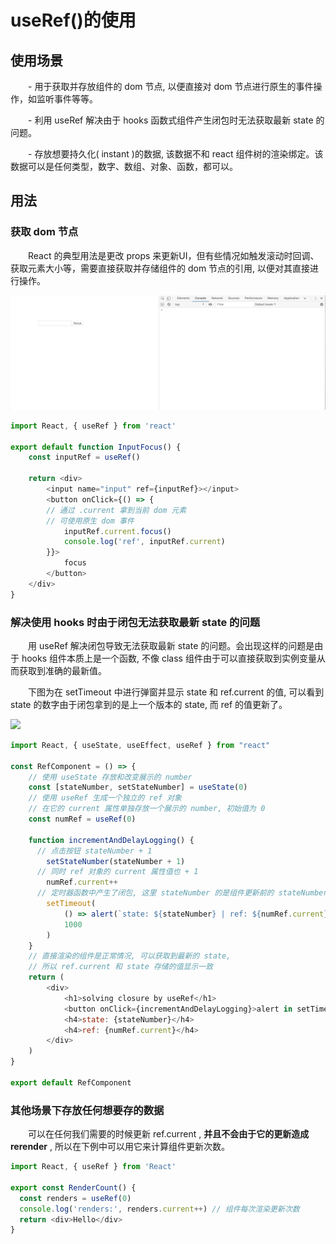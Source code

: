 # useRef()的使用

## 使用场景       

&ensp;&ensp;&ensp;&ensp;- 用于获取并存放组件的 dom 节点, 以便直接对 dom 节点进行原生的事件操作，如监听事件等等。

&ensp;&ensp;&ensp;&ensp;- 利用 useRef 解决由于 hooks 函数式组件产生闭包时无法获取最新 state 的问题。

&ensp;&ensp;&ensp;&ensp;- 存放想要持久化( instant )的数据, 该数据不和 react 组件树的渲染绑定。该数据可以是任何类型，数字、数组、对象、函数，都可以。

## 用法

### 获取 dom 节点

&ensp;&ensp;&ensp;&ensp;React 的典型用法是更改 props 来更新UI，但有些情况如触发滚动时回调、获取元素大小等，需要直接获取并存储组件的 dom 节点的引用, 以便对其直接进行操作。

![](image/xWynNfXJiUFCrRO.gif)

```javascript
import React, { useRef } from 'react'

export default function InputFocus() {
    const inputRef = useRef()

    return <div>
        <input name="input" ref={inputRef}></input>
        <button onClick={() => {
        // 通过 .current 拿到当前 dom 元素
        // 可使用原生 dom 事件
            inputRef.current.focus()
            console.log('ref', inputRef.current)
        }}>
            focus
        </button>
    </div>
}
```


### 解决使用 hooks 时由于闭包无法获取最新 state 的问题

&ensp;&ensp;&ensp;&ensp;用 useRef 解决闭包导致无法获取最新 state 的问题。会出现这样的问题是由于 hooks 组件本质上是一个函数, 不像 class 组件由于可以直接获取到实例变量从而获取到准确的最新值。

&ensp;&ensp;&ensp;&ensp;下图为在 setTimeout 中进行弹窗并显示 state 和 ref.current 的值, 可以看到 state 的数字由于闭包拿到的是上一个版本的 state, 而 ref 的值更新了。

![](https://i.loli.net/2020/01/19/yq812ieThbCLZo9.gif)

```JavaScript
import React, { useState, useEffect, useRef } from "react"

const RefComponent = () => {
    // 使用 useState 存放和改变展示的 number
    const [stateNumber, setStateNumber] = useState(0)
    // 使用 useRef 生成一个独立的 ref 对象
    // 在它的 current 属性单独存放一个展示的 number, 初始值为 0
    const numRef = useRef(0)

    function incrementAndDelayLogging() {
      // 点击按钮 stateNumber + 1
        setStateNumber(stateNumber + 1)
      // 同时 ref 对象的 current 属性值也 + 1
        numRef.current++
      // 定时器函数中产生了闭包, 这里 stateNumber 的是组件更新前的 stateNumber 对象, 所以值一直会滞后 1
        setTimeout(
            () => alert(`state: ${stateNumber} | ref: ${numRef.current}`),
            1000
        )
    }
    // 直接渲染的组件是正常情况, 可以获取到最新的 state,
    // 所以 ref.current 和 state 存储的值显示一致
    return (
        <div>
            <h1>solving closure by useRef</h1>
            <button onClick={incrementAndDelayLogging}>alert in setTimeout</button>
            <h4>state: {stateNumber}</h4>
            <h4>ref: {numRef.current}</h4>
        </div>
    )
}

export default RefComponent
```


### 其他场景下存放任何想要存的数据

&ensp;&ensp;&ensp;&ensp;可以在任何我们需要的时候更新 ref.current , **并且不会由于它的更新造成 rerender** , 所以在下例中可以用它来计算组件更新次数。

```JavaScript
import React, { useRef } from 'React'

export const RenderCount() {
  const renders = useRef(0)
  console.log('renders:', renders.current++) // 组件每次渲染更新次数
  return <div>Hello</div>
}
```





